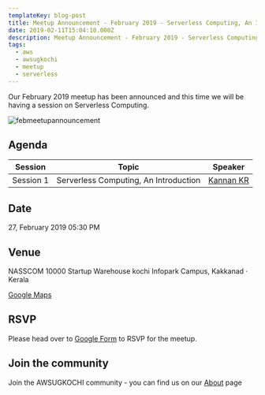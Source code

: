 ```yaml
---
templateKey: blog-post
title: Meetup Announcement - February 2019 - Serverless Computing, An Introduction
date: 2019-02-11T15:04:10.000Z
description: Meetup Announcement - February 2019 - Serverless Computing, An Introduction
tags:
  - aws
  - awsugkochi
  - meetup
  - serverless
---
```



Our February 2019 meetup has been announced and this time we will be having a session on Serverless Computing.



![febmeetupannouncement](/img/awsugkochi-meetup-annoucement-feb-2019.jpg)



## Agenda

|Session | Topic | Speaker |
| ------ | ------ |------ |
|Session 1  | Serverless Computing, An Introduction   | [Kannan KR](https://www.linkedin.com/in/krkannan1729/) |



## Date

27, February 2019  05:30 PM



## Venue

NASSCOM 10000 Startup Warehouse kochi
Infopark Campus, Kakkanad · Kerala

[Google Maps](https://www.google.com/maps/search/?api=1&query=10.008035%2C76.362280)



## RSVP 
Please head over to [Google Form](https://goo.gl/forms/2IvLXUDxRBmgD1UP2) to RSVP for the meetup.



## Join the community
Join the AWSUGKOCHI community - you can find us on our [About](https://awsugkochi.in/about) page